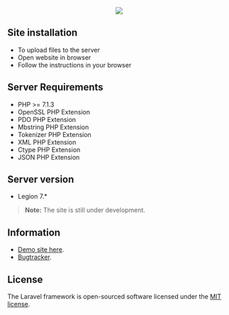 <p align="center"><img src="https://laravel.com/assets/img/components/logo-laravel.svg"></p>

## Site installation

<ul>
  <li>To upload files to the server</li>
  <li>Open website in browser</li>
  <li>Follow the instructions in your browser</li>
</ul>

## Server Requirements
<ul>
<li>PHP >= 7.1.3
<li>OpenSSL PHP Extension
<li>PDO PHP Extension
<li>Mbstring PHP Extension
<li>Tokenizer PHP Extension
<li>XML PHP Extension
<li>Ctype PHP Extension
<li>JSON PHP Extension
</ul>

## Server version
<ul>
<li>Legion 7.*</li>
</ul>
<blockquote>
<p><strong>Note:</strong> The site is still under development.</p>
</blockquote>

## Information

<ul>
<li><a href="http://wowlegions.ru/" rel="nofollow">Demo site here</a>.</li>
<li><a href="https://github.com/anonymous33rus/wowlegions/issues" rel="nofollow">Bugtracker</a>.</li>
</ul>

## License

The Laravel framework is open-sourced software licensed under the [MIT license](http://opensource.org/licenses/MIT).

